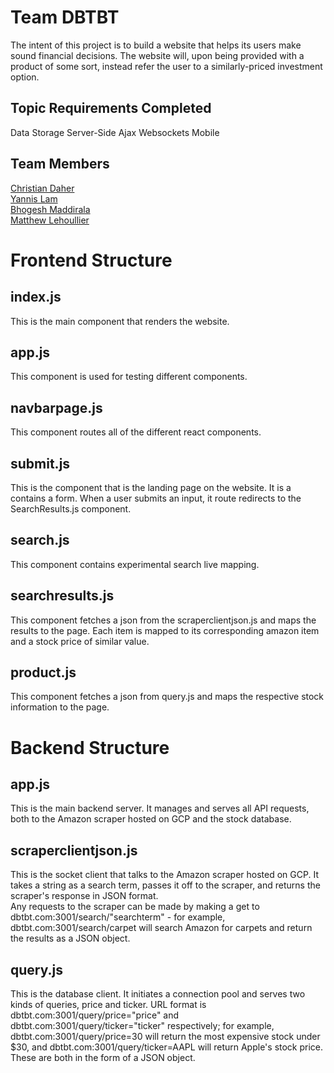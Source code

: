 # Team DBTBT

The intent of this project is to build a website that helps its users make sound financial decisions. The website will, upon being provided with a product of some sort, instead refer the user to a similarly-priced investment option.  

## Topic Requirements Completed 
Data Storage
Server-Side
Ajax
Websockets
Mobile

## Team Members
[Christian Daher](https://github.com/cdaher3/DBTBT/blob/master/team/Christian_Daher.md)  
[Yannis Lam](https://github.com/cdaher3/DBTBT/blob/master/team/Yannis_Lam.md)  
[Bhogesh Maddirala](https://github.com/cdaher3/DBTBT/blob/master/team/Bhogesh_Maddirala.md)  
[Matthew Lehoullier](https://github.com/cdaher3/DBTBT/blob/master/team/Matthew_Lehoullier.md)  
  
# Frontend Structure  
## index.js  
This is the main component that renders the website.

## app.js
This component is used for testing different components.

## navbarpage.js
This component routes all of the different react components.

## submit.js
This is the component that is the landing page on the website. It is a contains a form. When a user submits an input, it route redirects to the SearchResults.js component.

## search.js
This component contains experimental search live mapping.

## searchresults.js
This component fetches a json from the scraperclientjson.js and maps the results to the page. Each item is mapped to its corresponding amazon item and a stock price of similar value.

## product.js
This component fetches a json from query.js and maps the respective stock information to the page.

# Backend Structure  
## app.js  
This is the main backend server. It manages and serves all API requests, both to the Amazon scraper hosted on GCP and the stock database.  

## scraperclientjson.js  
This is the socket client that talks to the Amazon scraper hosted on GCP. It takes a string as a search term, passes it off to the scraper, and returns the scraper's response in JSON format.  
Any requests to the scraper can be made by making a get to dbtbt.com:3001/search/"searchterm" - for example, dbtbt.com:3001/search/carpet will search Amazon for carpets and return the results as a JSON object.  

## query.js  
This is the database client. It initiates a connection pool and serves two kinds of queries, price and ticker. URL format is dbtbt.com:3001/query/price="price" and dbtbt.com:3001/query/ticker="ticker" respectively; for example, dbtbt.com:3001/query/price=30 will return the most expensive stock under $30, and dbtbt.com:3001/query/ticker=AAPL will return Apple's stock price. These are both in the form of a JSON object.  
